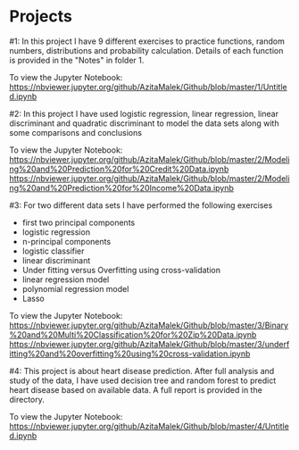 # Projects
#1: In this project I have 9 different exercises to practice functions, random numbers, distributions and probability calculation. Details of each function is provided in the "Notes" in folder 1.

To view the Jupyter Notebook:
https://nbviewer.jupyter.org/github/AzitaMalek/Github/blob/master/1/Untitled.ipynb

#2: In this project I have used logistic regression, linear regression, linear discriminant and quadratic discriminant to model the data sets along with some comparisons and conclusions

To view the Jupyter Notebook: https://nbviewer.jupyter.org/github/AzitaMalek/Github/blob/master/2/Modeling%20and%20Prediction%20for%20Credit%20Data.ipynb
https://nbviewer.jupyter.org/github/AzitaMalek/Github/blob/master/2/Modeling%20and%20Prediction%20for%20Income%20Data.ipynb

#3: For two different data sets I have performed the following exercises
-	first two principal components
-	logistic regression
-	n-principal components
-	logistic classifier
-	linear discriminant
-	Under fitting versus Overfitting using cross-validation
-	linear regression model
-	polynomial regression model
-	Lasso

To view the Jupyter Notebook:
https://nbviewer.jupyter.org/github/AzitaMalek/Github/blob/master/3/Binary%20and%20Multi%20Classification%20for%20Zip%20Data.ipynb
https://nbviewer.jupyter.org/github/AzitaMalek/Github/blob/master/3/underfitting%20and%20overfitting%20using%20cross-validation.ipynb

#4: This project is about heart disease prediction. After full analysis and study of the data, I have used decision tree and random forest to predict heart disease based on available data. A full report is provided in the directory.

To view the Jupyter Notebook:
https://nbviewer.jupyter.org/github/AzitaMalek/Github/blob/master/4/Untitled.ipynb
